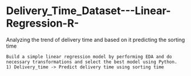 # Delivery_Time_Dataset---Linear-Regression-R-
Analyzing the trend of delivery time and based on it predicting the sorting time

    Build a simple linear regression model by performing EDA and do necessary transformations and select the best model using Python.
    1) Delivery_time -> Predict delivery time using sorting time 

